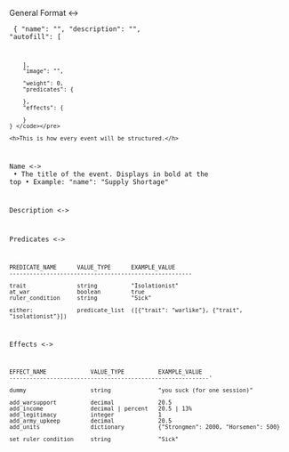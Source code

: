 General Format <->
    <pre><code> {
        "name": "",
        "description": "",
        "autofill": [

        ],
        "image": "",

        "weight": 0,
        "predicates": {

        },
        "effects": {

        }
    } </code></pre>

    <h>This is how every event will be structured.</h>

Name <-> <br>
    • The title of the event. Displays in bold at the top
    • Example:
        "name": "Supply Shortage"

Description <-> <br>


Predicates <-> <br>

    PREDICATE_NAME      VALUE_TYPE      EXAMPLE_VALUE
    ------------------------------------------------------

    trait               string          "Isolationist"
    at_war              boolean         true
    ruler_condition     string          "Sick"

    either:             predicate_list  ([{"trait": "warlike"}, {"trait", "isolationist"}])






Effects <-> <br>

    EFFECT_NAME             VALUE_TYPE          EXAMPLE_VALUE
    -----------------------------------------------------------'

    dummy                   string              "you suck (for one session)"

    add_warsupport          decimal             20.5
    add_income              decimal | percent   20.5 | 13%
    add_legitimacy          integer             1
    add_army_upkeep         decimal             20.5
    add_units               dictionary          {"Strongmen": 2000, "Horsemen": 500}

    set_ruler_condition     string              "Sick"
